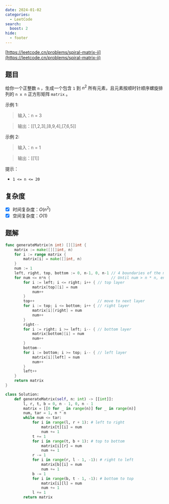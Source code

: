 ```yaml
---
date: 2024-01-02
categories:
  - LeetCode
search:
  boost: 2
hide:
  - footer
---
```


[https://leetcode.cn/problems/spiral-matrix-ii](https://leetcode.cn/problems/spiral-matrix-ii)

## 题目

给你一个正整数 `n` ，生成一个包含 `1` 到 $n^2$ 所有元素，且元素按顺时针顺序螺旋排列的 `n x n` 正方形矩阵 `matrix` 。

示例 1:

> 输入：n = 3

> 输出：[[1,2,3],[8,9,4],[7,6,5]]

示例 2:

> 输入：n = 1

> 输出：[[1]]

提示：

- `1 <= n <= 20`

## 复杂度

- [x] 时间复杂度：$O(n^2)$
- [x] 空间复杂度：$O(1)$

## 题解

```go title="Go"
func generateMatrix(n int) [][]int {
	matrix := make([][]int, n)
	for i := range matrix {
		matrix[i] = make([]int, n)
	}
	num := 1
	left, right, top, bottom := 0, n-1, 0, n-1 // 4 boundaries of the matrix
	for num <= n*n {                           // Until num > n * n, end the traversal.
		for i := left; i <= right; i++ { // top layer
			matrix[top][i] = num
			num++
		}
		top++                            // move to next layer
		for i := top; i <= bottom; i++ { // right layer
			matrix[i][right] = num
			num++
		}
		right--
		for i := right; i >= left; i-- { // bottom layer
			matrix[bottom][i] = num
			num++
		}
		bottom--
		for i := bottom; i >= top; i-- { // left layer
			matrix[i][left] = num
			num++
		}
		left++
	}
	return matrix
}
```

```python title="Python"
class Solution:
    def generateMatrix(self, n: int) -> [[int]]:
        l, r, t, b = 0, n - 1, 0, n - 1
        matrix = [[0 for _ in range(n)] for _ in range(n)]
        num, tar = 1, n * n
        while num <= tar:
            for i in range(l, r + 1): # left to right
                matrix[t][i] = num
                num += 1
            t += 1
            for i in range(t, b + 1): # top to bottom
                matrix[i][r] = num
                num += 1
            r -= 1
            for i in range(r, l - 1, -1): # right to left
                matrix[b][i] = num
                num += 1
            b -= 1
            for i in range(b, t - 1, -1): # bottom to top
                matrix[i][l] = num
                num += 1
            l += 1
        return matrix
```
